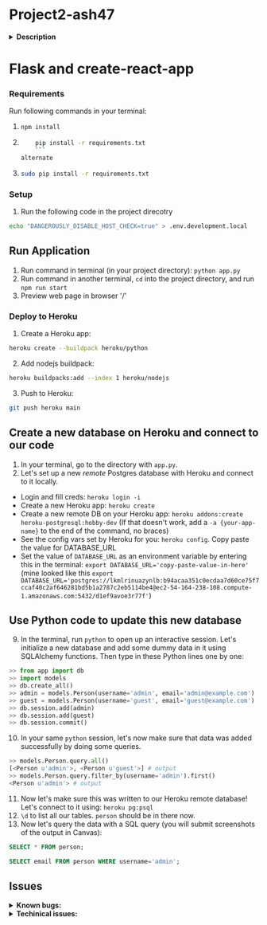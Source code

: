 # Project2-ash47

<details>
    <summary><b>Description</b></summary>
    This project creates a simple tic tac toe multiplayer game. In this game, all the users who join the server are added to a queue. The first two users in the queue are assigned X and O respectively. The rest of the users are considered spectators, they cannot make a move but can see the live game. As the players in front of the queue logs out, the players behind are promoted. This game also tracks the score for each user who logged in and saves it in a database.

</details>

# Flask and create-react-app

### Requirements

Run following commands in your terminal:

1.  ```bash
    npm install
    ```
2.  ````bash
        pip install -r requirements.txt
        ```
    alternate

    ````

3.  ```bash
    sudo pip install -r requirements.txt
    ```

### Setup

1. Run the following code in the project direcotry

```bash
echo "DANGEROUSLY_DISABLE_HOST_CHECK=true" > .env.development.local
```

## Run Application

1. Run command in terminal (in your project directory): `python app.py`
2. Run command in another terminal, `cd` into the project directory, and run `npm run start`
3. Preview web page in browser '/'

### Deploy to Heroku

1. Create a Heroku app:

```bash
heroku create --buildpack heroku/python
```

2. Add nodejs buildpack:

```bash
heroku buildpacks:add --index 1 heroku/nodejs
```

3. Push to Heroku:

```bash
git push heroku main
```

## Create a new database on Heroku and connect to our code

1. In your terminal, go to the directory with `app.py`.
2. Let's set up a new _remote_ Postgres database with Heroku and connect to it locally.

- Login and fill creds: `heroku login -i`
- Create a new Heroku app: `heroku create`
- Create a new remote DB on your Heroku app: `heroku addons:create heroku-postgresql:hobby-dev` (If that doesn't work, add a `-a {your-app-name}` to the end of the command, no braces)
- See the config vars set by Heroku for you: `heroku config`. Copy paste the value for DATABASE_URL
- Set the value of `DATABASE_URL` as an environment variable by entering this in the terminal: `export DATABASE_URL='copy-paste-value-in-here'` (mine looked like this `export DATABASE_URL='postgres://lkmlrinuazynlb:b94acaa351c0ecdaa7d60ce75f7ccaf40c2af646281bd5b1a2787c2eb5114be4@ec2-54-164-238-108.compute-1.amazonaws.com:5432/d1ef9avoe3r77f'`)

## Use Python code to update this new database

9. In the terminal, run `python` to open up an interactive session. Let's initialize a new database and add some dummy data in it using SQLAlchemy functions. Then type in these Python lines one by one:

```python
>> from app import db
>> import models
>> db.create_all()
>> admin = models.Person(username='admin', email='admin@example.com')
>> guest = models.Person(username='guest', email='guest@example.com')
>> db.session.add(admin)
>> db.session.add(guest)
>> db.session.commit()
```

10. In your same `python` session, let's now make sure that data was added successfully by doing some queries.

```python
>> models.Person.query.all()
[<Person u'admin'>, <Person u'guest'>] # output
>> models.Person.query.filter_by(username='admin').first()
<Person u'admin'> # output
```

11. Now let's make sure this was written to our Heroku remote database! Let's connect to it using: `heroku pg:psql`
12. `\d` to list all our tables. `person` should be in there now.
13. Now let's query the data with a SQL query (you will submit screenshots of the output in Canvas):

```SQL
SELECT * FROM person;
```

```SQL
SELECT email FROM person WHERE username='admin';
```

## Issues

<details>
  <summary><b>Known bugs:</b></summary>
  
  * **User stays in line queue forever if application is closed without logging out** As the app stands, when users join the server their usernames get stored in an array on the server. The name is added to the array when a user clicks on the login button, and the username is removed when clicked on the logout button. These are the only ways a name gets added or removed from the array. So, when the user closes the tab without logging out the username stays the array forever (or until the server restarts)
       + This issue can be addrested by

- **A player can make any move if X or O.** The first user who joins the server is assigned to player X, and the second one to join the server is assigned player O. Both players can only click on the board when its tier turn respectevly. But if both players have same usernames any of them would be able to play as both X and Os.
</details>
<details>
  <summary><b>Techinical issues:</b></summary>

- **Bug:** Board would be blank if a user joins mid-game, and would only see moves made after after the point he/she joined the server.

  - **Fix:** To fix the issue, I made an array on server side which whould keep track of current state of the game board and current turn. And any time a user that is not a player (first two users) joins the server. A request from client side is sent asking for the latest state of the board.

- **Bug:** Anyone can reset the game board + **Fix:** To fix this issue, I checked if current player is one of the first two playes in the queue, and if not, the reset button would not be accesiable to the current user.
</details>
